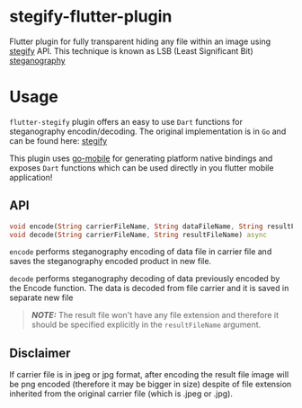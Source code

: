 # stegify-flutter-plugin

Flutter plugin for fully transparent hiding any file within an image using [stegify](https://github.com/DimitarPetrov/stegify) API. 
This technique is known as LSB (Least Significant Bit) [steganography](https://en.wikipedia.org/wiki/steganography)

# Usage
`flutter-stegify` plugin offers an easy to use `Dart` functions for steganography encodin/decoding.
The original implementation is in `Go` and can be found here: [stegify](https://github.com/DimitarPetrov/stegify)

This plugin uses [go-mobile](https://github.com/golang/mobile) for generating platform native bindings
and exposes `Dart` functions which can be used directly in you flutter mobile application!

## API

```dart
void encode(String carrierFileName, String dataFileName, String resultFileName) async
void decode(String carrierFileName, String resultFileName) async
``` 

`encode` performs steganography encoding of data file in carrier file and saves the steganography encoded product in new file.

`decode` performs steganography decoding of data previously encoded by the Encode function.
The data is decoded from file carrier and it is saved in separate new file

> **_NOTE:_**  The result file won't have any file extension and therefore it should be specified explicitly
in the `resultFileName` argument.

## Disclaimer

If carrier file is in jpeg or jpg format, after encoding the result file image will be png encoded (therefore it may be bigger in size)
despite of file extension inherited from the original carrier file (which is .jpeg or .jpg).

